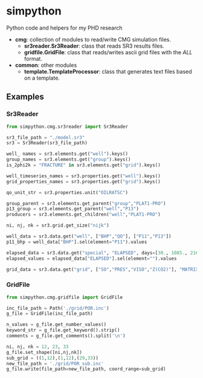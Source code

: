 # simpython
Python code and helpers for my PHD research

* **cmg**: collection of modules to read/write CMG simulation files.
    * **sr3reader.Sr3Reader**: class that reads SR3 results files.
    * **gridfile.GridFile**: class that reads/writes ascii grid files with the *ALL* format.
* **common**: other modules
    * **template.TemplateProcessor**: class that generates text files based on a template.

## Examples

### Sr3Reader

```python
from simpython.cmg.sr3reader import Sr3Reader

sr3_file_path = "./model.sr3"
sr3 = Sr3Reader(sr3_file_path)

well_ names = sr3.elements.get("well").keys()
group_names = sr3.elements.get("group").keys()
is_2phi2k = "FRACTURE" in sr3.elements.get("grid").keys()

well_timeseries_names = sr3.properties.get("well").keys()
grid_properties_names = sr3.properties.get("grid").keys()

qo_unit_str = sr3.properties.unit("OILRATSC")

group_parent = sr3.elements.get_parent("group","PLAT1-PRO")
p13_group = sr3.elements.get_parent("well","P13")
producers = sr3.elements.get_children("well","PLAT1-PRO")

ni, nj, nk = sr3.grid.get_size("nijk")

well_data = sr3.data.get("well", ["BHP","QO"], ["P11","P13"])
p11_bhp = well_data["BHP"].sel(element="P11").values

elapsed_data = sr3.data.get("special", "ELAPSED", days=[30., 1085., 2162.])
elapsed_values = elapsed_data["ELAPSED"].sel(element="").values

grid_data = sr3.data.get("grid", ["SO","PRES","VISO","Z(CO2)"], "MATRIX", days=10.)
```

### GridFile

```python
from simpython.cmg.gridfile import GridFile

inc_file_path = Path('./grid/POR.inc')
g_file = GridFile(inc_file_path)

n_values = g_file.get_number_values()
keyword_str = g_file.get_keyword().strip()
comments = g_file.get_comments().split('\n')

ni, nj, nk = 12, 23, 33
g_file.set_shape([ni,nj,nk])
sub_grid = ((1,12),(1,12),(29,33))
new_file_path = './grid/POR_sub.inc'
g_file.write(file_path=new_file_path, coord_range=sub_grid)
```